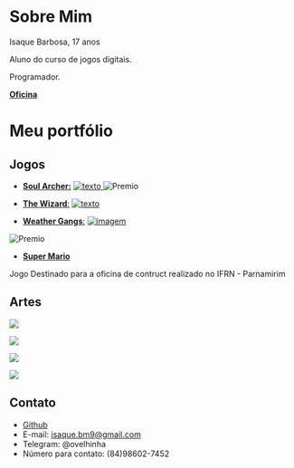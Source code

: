 # Sobre Mim


Isaque Barbosa, 17 anos

Aluno do curso de jogos digitais.

Programador.

[**Oficina**](https://www.dropbox.com/sh/jvl0govr7fofc58/AABCgcZuiAUlDVLRVKbquqFha?dl=0)


# Meu portfólio

## Jogos
- [**Soul Archer:**](https://ronaque.github.io/SoulArcher/)
<a href="https://ronaque.github.io/SoulArcher/" target="_blank"> ![texto](https://i.pinimg.com/originals/97/be/02/97be0223779aba3207c6da7055ee555a.png) </a>
![Premio](https://i.pinimg.com/originals/d5/44/f1/d544f10155e75b5de19bd44315f397b5.png)

- [**The Wizard**:](https://ronaque.github.io/The%20Wizard/)
<a href="https://ronaque.github.io/The%20Wizard/" target="_blank">![texto](https://i.pinimg.com/originals/2d/ff/99/2dff996b8a83544ac67035d94b1a549d.png) </a>

- [**Weather Gangs**:](https://ronaque.github.io/WeatherGangs/)
<a href="https://ronaque.github.io/WeatherGangs/" target="_blank"> ![imagem](https://i.pinimg.com/originals/d6/2e/96/d62e96d973b8416d78694bff21db21a7.png)</a>

![Premio](https://i.pinimg.com/originals/00/6d/72/006d72ff6296218c19949d684ddd6722.png)

- [**Super Mario**](https://ronaque.github.io/Super%20Mario/)

Jogo Destinado para a oficina de contruct realizado no IFRN - Parnamirim

## Artes

![](https://i.pinimg.com/originals/40/77/39/4077390b29f4934a7111c74ace41b693.png)

![](https://i.pinimg.com/originals/c5/48/9b/c5489bd019563e883f06eb08fa39c3e3.png)

![](https://i.pinimg.com/originals/41/a0/a1/41a0a1b9a1c4f646611d55a4efa200ca.png)

![](https://i.pinimg.com/originals/f0/b9/55/f0b955102537e900ba986e61cc1c87ee.png)

## Contato
- <a href="https://github.com/ronaque" target="_blank"> Github </a>
- E-mail: isaque.bm9@gmail.com
- Telegram: @ovelhinha
- Número para contato: (84)98602-7452
